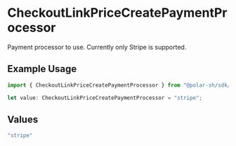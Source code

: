 # CheckoutLinkPriceCreatePaymentProcessor

Payment processor to use. Currently only Stripe is supported.

## Example Usage

```typescript
import { CheckoutLinkPriceCreatePaymentProcessor } from "@polar-sh/sdk/models/components";

let value: CheckoutLinkPriceCreatePaymentProcessor = "stripe";
```

## Values

```typescript
"stripe"
```